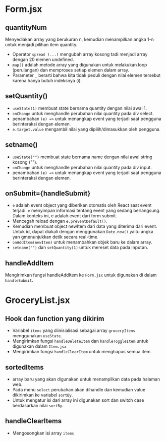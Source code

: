 # Form.jsx
  ## quantityNum
  Menyediakan array yang berukuran n, kemudian menampilkan angka 1-n untuk menjadi pilihan item quantity.
  - Operator `spread (...)` mengubah array kosong tadi menjadi array dengan 20 elemen undefined.
  - `map()` adalah metode array yang digunakan untuk melakukan loop (perulangan) dan memproses setiap elemen dalam array.
  - Parameter `_` berarti bahwa kita tidak peduli dengan nilai elemen tersebut karena hanya butuh indeksnya (i).
  ## setQuantity()
  - `useState(1)` membuat state bernama quantity dengan nilai awal 1.
  - `onChange` untuk menghandle perubahan nilai quantity pada div select.
  - penambahan `(e) =>` untuk menangkap event yang terjadi saat pengguna berinteraksi dengan elemen.
  - `e.target.value` mengambil nilai yang dipilih/dimasukkan oleh pengguna.
  ## setname()
  -  `useState("")` membuat state bernama name dengan nilai awal string kosong ("").
  -  `onChange` untuk menghandle perubahan nilai quantity pada div input.
  -  penambahan `(e) =>` untuk menangkap event yang terjadi saat pengguna berinteraksi dengan elemen.
  ## onSubmit={handleSubmit}
  - `e` adalah event object yang diberikan otomatis oleh React saat event terjadi. `e` menyimpan informasi tentang event yang sedang berlangsung. Dalam konteks ini, e adalah event dari form submit.
  - Mencegah reload dengan `e.preventDefault()`.
  - Kemudian membuat object newItem dari data yang diterima dari event. Untuk id, dapat diakali dengan menggunakan `Date.now()` yaitu angka yan gmenunjukkan detik secara real-time.
  - `onAddItem(newItem)` untuk menambahkan objek baru ke dalam array.
  - `setname("")` dan `setQuantity(1)` untuk mereset data pada inputan.
  ## handleAddItem
  Mengirimkan fungsi handleAddItem ke `Form.jsx` untuk digunakan di dalam `handleSubmit`.
# GroceryList.jsx
  ## Hook dan function yang dikirim
  - Variabel `items` yang diinisialisasi sebagai array `groceryItems` menggunakan `useState`.
  - Mengirimkan fungsi `handleDeleteItem` dan `handleToggleItem` untuk digunakan dalam `Item.jsx`
  - Mengirimkan fungsi `handleClearItem` untuk menghapus semua item.
  ## sortedItems
  - array baru yang akan digunakan untuk menampilkan data pada halaman web.
  - Pada menu `select` perubahan akan dihandle dan kemudian value dikirimkan ke variabel `sortBy`.
  - Untuk mengatur isi dari array ini digunakan sort dan switch case berdasarkan nilai `sortBy`.
  ## handleClearItems
  - Mengosongkan isi array `items`

